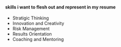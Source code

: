 #### skills i want to flesh out and represent in my resume
- Stratigic Thinking
- Innovation and Creativity
- Risk Management
- Results Orientation
- Coaching and Mentoring
